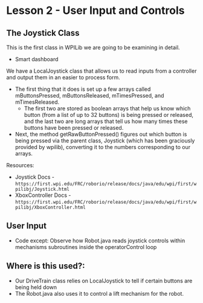 # Lesson 2 - User Input and Controls

## The Joystick Class

This is the first class in WPILib we are going to be examining in detail.
- Smart dashboard

We have a LocalJoystick class that allows us to read inputs from a controller and output them in an easier to process form.
- The first thing that it does is set up a few arrays called mButtonsPressed, mButtonsReleased, mTimesPressed, and mTimesReleased. 
	- The first two are stored as boolean arrays that help us know which button (from a list of up to 32 buttons) is being pressed or released, and the last two are long arrays that tell us how many times these buttons have been pressed or released.
- Next, the method getRawButtonPressed() figures out which button is being pressed via the parent class, Joystick (which has been graciously provided by wpilib), converting it to the numbers corresponding to our arrays.


Resources: 
- Joystick Docs - `https://first.wpi.edu/FRC/roborio/release/docs/java/edu/wpi/first/wpilibj/Joystick.html`
- XboxController Docs - `https://first.wpi.edu/FRC/roborio/release/docs/java/edu/wpi/first/wpilibj/XboxController.html`

## User Input

-   Code except: Observe how Robot.java reads joystick controls within mechanisms subroutines inside the operatorControl loop

## Where is this used?:

- Our DriveTrain class relies on LocalJoystick to tell if certain buttons are being held down
- The Robot.java also uses it to control a lift mechanism for the robot. 
